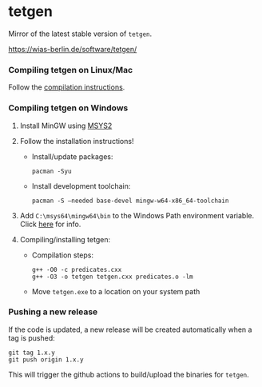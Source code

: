 # tetgen

Mirror of the latest stable version of `tetgen`. 

https://wias-berlin.de/software/tetgen/

### Compiling tetgen on Linux/Mac

Follow the [compilation instructions](https://wias-berlin.de/software/tetgen/1.5/doc/manual/manual004.html#sec%3Acompile).

### Compiling tetgen on Windows

1. Install MinGW using [MSYS2](https://www.msys2.org/)

2. Follow the installation instructions!

   -  Install/update packages:

          pacman -Syu

   -  Install development toolchain:

          pacman -S –needed base-devel mingw-w64-x86_64-toolchain

3. Add `C:\msys64\mingw64\bin` to the Windows Path environment
   variable. Click [here](https://code.visualstudio.com/docs/languages/cpp#_add-the-mingw-compiler-to-your-path) for info.

4. Compiling/installing tetgen:

   -  Compilation steps:

          g++ -O0 -c predicates.cxx 
          g++ -O3 -o tetgen tetgen.cxx predicates.o -lm

   -  Move `tetgen.exe` to a location on your system path

### Pushing a new release

If the code is updated, a new release will be created automatically when a tag is pushed:

    git tag 1.x.y
    git push origin 1.x.y

This will trigger the github actions to build/upload the binaries for `tetgen`.
